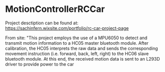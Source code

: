 # MotionControllerRCCar

Project desctiption can be found at:
https://sachinfern.wixsite.com/portfolio/rc-car-project-page

From site:
"This project employs the use of a MPU6050 to detect and transmit motion information to a HC05 master bluetooth module. 
After calibration, the HC05 interprets the raw data and sends the corresponding movement instruction (i.e. forward, back, left, right)
to the HC06 slave  bluetooth module. At this end, the received motion data is sent to an L293D driver to provide power to the car
